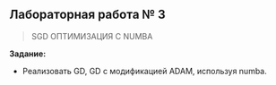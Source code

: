 ## Лабораторная работа № 3
> SGD ОПТИМИЗАЦИЯ С NUMBA

**Задание:**
- Реализовать GD, GD с модификацией ADAM, используя numba.
